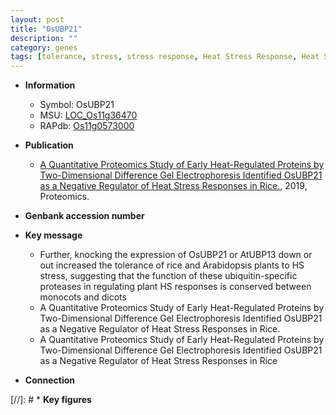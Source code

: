 ```yaml
---
layout: post
title: "OsUBP21"
description: ""
category: genes
tags: [tolerance, stress, stress response, Heat Stress Response, Heat Stress]
---
```


* **Information**  
    + Symbol: OsUBP21  
    + MSU: [LOC_Os11g36470](http://rice.plantbiology.msu.edu/cgi-bin/ORF_infopage.cgi?orf=LOC_Os11g36470)  
    + RAPdb: [Os11g0573000](http://rapdb.dna.affrc.go.jp/viewer/gbrowse_details/irgsp1?name=Os11g0573000)  

* **Publication**  
    + [A Quantitative Proteomics Study of Early Heat-Regulated Proteins by Two-Dimensional Difference Gel Electrophoresis Identified OsUBP21 as a Negative Regulator of Heat Stress Responses in Rice.](http://www.ncbi.nlm.nih.gov/pubmed?term=A+Quantitative+Proteomics+Study+of+Early+Heat-Regulated+Proteins+by+Two-Dimensional+Difference+Gel+Electrophoresis+Identified+OsUBP21+as+a+Negative+Regulator+of+Heat+Stress+Responses+in+Rice.%5BTitle%5D), 2019, Proteomics.

* **Genbank accession number**  

* **Key message**  
    + Further, knocking the expression of OsUBP21 or AtUBP13 down or out increased the tolerance of rice and Arabidopsis plants to HS stress, suggesting that the function of these ubiquitin-specific proteases in regulating plant HS responses is conserved between monocots and dicots
    + A Quantitative Proteomics Study of Early Heat-Regulated Proteins by Two-Dimensional Difference Gel Electrophoresis Identified OsUBP21 as a Negative Regulator of Heat Stress Responses in Rice.
    + A Quantitative Proteomics Study of Early Heat-Regulated Proteins by Two-Dimensional Difference Gel Electrophoresis Identified OsUBP21 as a Negative Regulator of Heat Stress Responses in Rice

* **Connection**  

[//]: # * **Key figures**  


